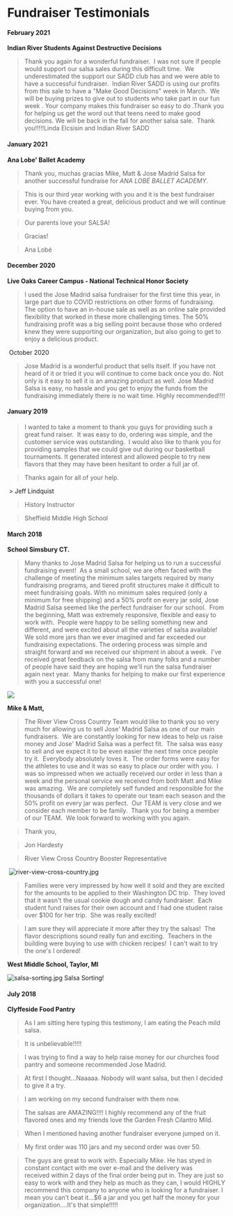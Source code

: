 # Fundraiser Testimonials

#### February 2021

**Indian River Students Against Destructive Decisions** 

> Thank you again for a wonderful fundraiser.  I was not sure if people would support our salsa sales during this difficult time.  We underestimated the support our SADD club has and we were able to have a successful fundraiser.  Indian River SADD is using our profits from this sale to have a "Make Good Decisions" week in March.  We will be buying prizes to give out to students who take part in our fun week . Your company makes this fundraiser so easy to do .Thank you for helping us get the word out that teens need to make good decisions. We will be back in the fall for another salsa sale.  Thank you!!!!!Linda Elcsisin and Indian River SADD

#### January 2021

**Ana Lobe' Ballet Academy**

> Thank you, muchas gracias Mike, Matt & Jose Madrid Salsa for another successful fundraise for _ANA LOBÉ BALLET ACADEMY_.

> This is our third year working with you and it is the best fundraiser ever. You have created a great, delicious product and we will continue buying from you.

> Our parents love your SALSA!

> Gracias!

> Ana Lobé

#### December 2020

**Live Oaks Career Campus - National Technical Honor Society**

> I used the Jose Madrid salsa fundraiser for the first time this year, in large part due to COVID restrictions on other forms of fundraising. The option to have an in-house sale as well as an online sale provided flexibility that worked in these more challenging times. The 50% fundraising profit was a big selling point because those who ordered knew they were supporting our organization, but also going to get to enjoy a delicious product.

 October 2020

> Jose Madrid is a wonderful product that sells itself. If you have not heard of it or tried it you will continue to come back once you do. Not only is it easy to sell it is an amazing product as well. Jose Madrid Salsa is easy, no hassle and you get to enjoy the funds from the fundraising immediately there is no wait time. Highly recommended!!!!

#### January 2019

> I wanted to take a moment to thank you guys for providing such a great fund raiser.  It was easy to do, ordering was simple, and the customer service was outstanding.  I would also like to thank you for providing samples that we could give out during our basketball tournaments. It generated interest and allowed people to try new flavors that they may have been hesitant to order a full jar of. 

> Thanks again for all of your help.

 > Jeff Lindquist

> History Instructor

> Sheffield Middle High School

#### March 2018

  **School Simsbury CT.**

> Many thanks to Jose Madrid Salsa for helping us to run a successful fundraising event!  As a small school, we are often faced with the challenge of meeting the minimum sales targets required by many fundraising programs, and tiered profit structures make it difficult to meet fundraising goals. With no minimum sales required (only a minimum for free shipping) and a 50% profit on every jar sold, Jose Madrid Salsa seemed like the perfect fundraiser for our school.  From the beginning, Matt was extremely responsive, flexible and easy to work with.  People were happy to be selling something new and different, and were excited about all the varieties of salsa available!  We sold more jars than we ever imagined and far exceeded our fundraising expectations. The ordering process was simple and straight forward and we received our shipment in about a week.  I've received great feedback on the salsa from many folks and a number of people have said they are hoping we'll run the salsa fundraiser again next year.  Many thanks for helping to make our first experience with you a successful one!

![](https://ssl.gstatic.com/ui/v1/icons/mail/images/cleardot.gif)

**Mike & Matt,**

> The River View Cross Country Team would like to thank you so very much for allowing us to sell Jose' Madrid Salsa as one of our main fundraisers.  We are constantly looking for new ideas to help us raise money and Jose' Madrid Salsa was a perfect fit.  The salsa was easy to sell and we expect it to be even easier the next time once people try it.  Everybody absolutely loves it.  The order forms were easy for the athletes to use and it was so easy to place our order with you.  I was so impressed when we actually received our order in less than a week and the personal service we received from both Matt and Mike was amazing.  We are completely self funded and responsible for the thousands of dollars it takes to operate our team each season and the 50% profit on every jar was perfect.  Our TEAM is very close and we consider each member to be family.  Thank you for being a member of our TEAM.  We look forward to working with you again.

> Thank you,

> Jon Hardesty

> River View Cross Country Booster Representative

 ![river-view-cross-country.jpg](https://cdn10.bigcommerce.com/s-dsk4gx4/product_images/uploaded_images/river-view-cross-country.jpg "river-view-cross-country.jpg")

> Families were very impressed by how well it sold and they are excited for the amounts to be applied to their Washington DC trip.  They loved that it wasn't the usual cookie dough and candy fundraiser.  Each student fund raises for their own account and I had one student raise over $100 for her trip.  She was really excited!

> I am sure they will appreciate it more after they try the salsas!  The flavor descriptions sound really fun and exciting.  Teachers in the building were buying to use with chicken recipes!  I can't wait to try the one's I ordered!

  
**West Middle School, Taylor, MI**

![salsa-sorting.jpg](https://cdn10.bigcommerce.com/s-dsk4gx4/product_images/uploaded_images/salsa-sorting.jpg "salsa-sorting.jpg")
Salsa Sorting!

#### July 2018

**Clyffeside Food Pantry**

> As I am sitting here typing this testimony, I am eating the Peach mild salsa.

> It is unbelievable!!!!!

> I was trying to find a way to help raise money for our churches food pantry and someone recommended Jose Madrid.

> At first I thought...Naaaaa. Nobody will want salsa, but then I decided to give it a try.

> I am working on my second fundraiser with them now.

> The salsas are AMAZING!!!! I highly recommend any of the fruit flavored ones and my friends love the Garden Fresh Cilantro Mild.

> When I mentioned having another fundraiser everyone jumped on it.

> My first order was 110 jars and my second order was over 50.

> The guys are great to work with. Especially Mike. He has styed in constant contact with me over e-mail and the delivery was received within 2 days of the final order being put in. They are just so easy to work with and they help as much as they can, I would HIGHLY recommend this company to anyone who is looking for a fundraiser. I mean you can't beat it...$6 a jar and you get half the money for your organization....It's that simple!!!!!